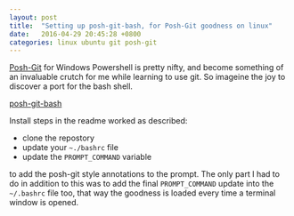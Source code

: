 ```yaml
---
layout: post
title:  "Setting up posh-git-bash, for Posh-Git goodness on linux"
date:   2016-04-29 20:45:28 +0800
categories: linux ubuntu git posh-git
---
```


[Posh-Git][posh-git] for Windows Powershell is pretty nifty, and become something of an invaluable crutch for me while learning to use git. So imageine the joy to discover a port for the bash shell.

[posh-git-bash][posh-git-bash]

Install steps in the readme worked as described:

- clone the repostory
- update your `~./bashrc` file
- update the `PROMPT_COMMAND` variable

to add the posh-git style annotations to the prompt. The only part I had to do in addition to this was to add the final `PROMPT_COMMAND` update into the `~/.bashrc` file too, that way the goodness is loaded every time a terminal window is opened.
 
[posh-git-bash]: https://github.com/lyze/posh-gvit-sh/blob/master/README.md
[posh-git]: https://github.com/dahlbyk/posh-git